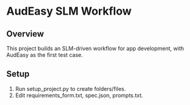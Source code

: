 # AudEasy SLM Workflow

## Overview
This project builds an SLM-driven workflow for app development, with AudEasy as the first test case.

## Setup
1. Run setup_project.py to create folders/files.
2. Edit requirements_form.txt, spec.json, prompts.txt.
